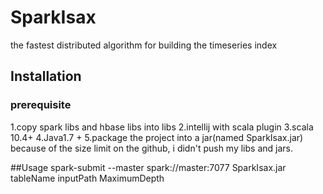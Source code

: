 # SparkIsax
the fastest distributed algorithm for building the timeseries index
## Installation
### prerequisite
1.copy spark libs and hbase libs into libs
2.intellij with scala plugin
3.scala 10.4+
4.Java1.7 +
5.package the project into a jar(named SparkIsax.jar)
because of the size limit on the github, i didn't push my libs and jars.

##Usage
spark-submit --master spark://master:7077 SparkIsax.jar  tableName  inputPath MaximumDepth 

